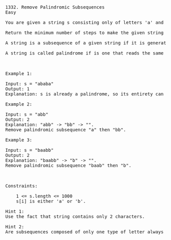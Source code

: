 <pre>
1332. Remove Palindromic Subsequences
Easy

You are given a string s consisting only of letters 'a' and 'b'. In a single step you can remove one palindromic subsequence from s.

Return the minimum number of steps to make the given string empty.

A string is a subsequence of a given string if it is generated by deleting some characters of a given string without changing its order. Note that a subsequence does not necessarily need to be contiguous.

A string is called palindrome if is one that reads the same backward as well as forward.

 

Example 1:

Input: s = "ababa"
Output: 1
Explanation: s is already a palindrome, so its entirety can be removed in a single step.

Example 2:

Input: s = "abb"
Output: 2
Explanation: "abb" -> "bb" -> "". 
Remove palindromic subsequence "a" then "bb".

Example 3:

Input: s = "baabb"
Output: 2
Explanation: "baabb" -> "b" -> "". 
Remove palindromic subsequence "baab" then "b".

 

Constraints:

    1 <= s.length <= 1000
    s[i] is either 'a' or 'b'.

Hint 1:
Use the fact that string contains only 2 characters.

Hint 2:
Are subsequences composed of only one type of letter always palindrome strings ?
</pre>
